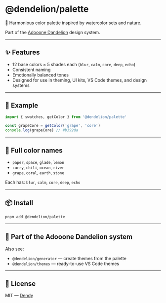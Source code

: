 # @dendelion/palette

🎨 Harmonious color palette inspired by watercolor sets and nature.

Part of the [Adooone Dandelion](https://www.npmjs.com/org/adooone) design system.

---

## ✨ Features

- 12 base colors × 5 shades each (`blur`, `calm`, `core`, `deep`, `echo`)
- Consistent naming
- Emotionally balanced tones
- Designed for use in theming, UI kits, VS Code themes, and design systems

---

## 🌈 Example

```ts
import { swatches, getColor } from '@dendelion/palette'

const grapeCore = getColor('grape', 'core')
console.log(grapeCore) // #b392da
```

---

## 🎨 Full color names

- `paper`, `space`, `glade`, `lemon`
- `curry`, `chili`, `ocean`, `river`
- `grape`, `coral`, `earth`, `stone`

Each has: `blur`, `calm`, `core`, `deep`, `echo`

---

## 📦 Install

```bash
pnpm add @dendelion/palette
```

---

## 🧩 Part of the Adooone Dandelion system

Also see:
- `@dendelion/generator` — create themes from the palette
- `@dendelion/themes` — ready-to-use VS Code themes

---

## 📜 License

MIT — [Dendy](https://github.com/croco-dendy)
